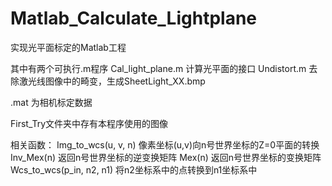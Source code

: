 # Matlab_Calculate_Lightplane
实现光平面标定的Matlab工程

其中有两个可执行.m程序
Cal_light_plane.m  计算光平面的接口
Undistort.m 去除激光线图像中的畸变，生成SheetLight_XX.bmp

.mat 为相机标定数据

First_Try文件夹中存有本程序使用的图像

相关函数：
Img_to_wcs(u, v, n) 像素坐标(u,v)向n号世界坐标的Z=0平面的转换
Inv_Mex(n) 返回n号世界坐标的逆变换矩阵
Mex(n) 返回n号世界坐标的变换矩阵
Wcs_to_wcs(p_in, n2, n1) 将n2坐标系中的点转换到n1坐标系中

